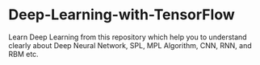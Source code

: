 # Deep-Learning-with-TensorFlow
Learn Deep Learning from this repository which help you to understand clearly about Deep Neural Network, SPL, MPL Algorithm, CNN, RNN, and RBM etc.
